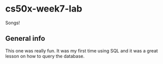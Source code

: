 # cs50x-week7-lab
Songs!

## General info

This one was really fun. It was my first time using SQL and it was a great lesson on how to query the database.


